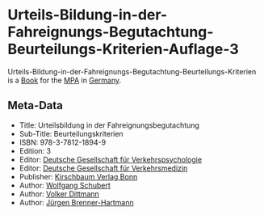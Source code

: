 # Urteils-Bildung-in-der-Fahreignungs-Begutachtung-Beurteilungs-Kriterien-Auflage-3

Urteils-Bildung-in-der-Fahreignungs-Begutachtung-Beurteilungs-Kriterien is a [Book](700000.md) for the [MPA](1000001001.md) in [Germany](140000025.md).

## Meta-Data

- Title: Urteilsbildung in der Fahreignungsbegutachtung
- Sub-Title: Beurteilungskriterien
- ISBN: 978-3-7812-1894-9
- Edition: 3
- Editor: [Deutsche Gesellschaft für Verkehrspsychologie](1000001011.md)
- Editor: [Deutsche Gesellschaft für Verkehrsmedizin](404.md)
- Publisher: [Kirschbaum Verlag Bonn](240000013.md)
- Author: [Wolfgang Schubert](404.md)
- Author: [Volker Dittmann](404.md)
- Author: [Jürgen Brenner-Hartmann](404.md)